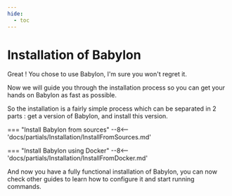 ```yaml
---
hide:
  - toc
---
```

# Installation of Babylon

Great ! You chose to use Babylon, I'm sure you won't regret it.

Now we will guide you through the installation process so you can get your hands on Babylon as fast as possible.

So the installation is a fairly simple process which can be separated in 2 parts : get a version of Babylon, and install this version.

=== "Install Babylon from sources"
    --8<-- 'docs/partials/Installation/InstallFromSources.md'

=== "Install Babylon using Docker"
    --8<-- 'docs/partials/Installation/InstallFromDocker.md'

And now you have a fully functional installation of Babylon, you can now check other guides to learn how to configure it and start running commands.